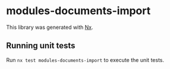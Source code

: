 # modules-documents-import

This library was generated with [Nx](https://nx.dev).

## Running unit tests

Run `nx test modules-documents-import` to execute the unit tests.
